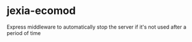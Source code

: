 # jexia-ecomod
Express middleware to automatically stop the server if it's not used after a period of time
